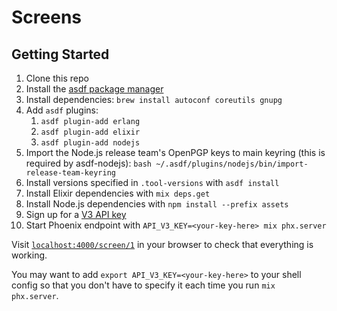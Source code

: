 # Screens

## Getting Started
1. Clone this repo
1. Install the [asdf package manager](https://github.com/asdf-vm/asdf)
1. Install dependencies:
    `brew install autoconf coreutils gnupg`
1. Add `asdf` plugins:
    1. `asdf plugin-add erlang`
    1. `asdf plugin-add elixir`
    1. `asdf plugin-add nodejs`
1. Import the Node.js release team's OpenPGP keys to main keyring (this is required by asdf-nodejs):
`bash ~/.asdf/plugins/nodejs/bin/import-release-team-keyring`
1. Install versions specified in `.tool-versions` with `asdf install`
1. Install Elixir dependencies with `mix deps.get`
1. Install Node.js dependencies with `npm install --prefix assets`
1. Sign up for a [V3 API key](https://api-v3.mbta.com/)
1. Start Phoenix endpoint with `API_V3_KEY=<your-key-here> mix phx.server`

Visit [`localhost:4000/screen/1`](http://localhost:4000/screen/1) in your browser to check that everything is working.

You may want to add `export API_V3_KEY=<your-key-here>` to your shell config so that you don't have to specify it each time you run `mix phx.server`.
